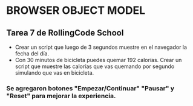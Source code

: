 # BROWSER OBJECT MODEL
## Tarea 7 de RollingCode School
- Crear un script que luego de 3 segundos muestre en el navegador la fecha del día.
- Con 30 minutos de bicicleta puedes quemar 192 calorías. Crear un script que muestre las calorías que vas quemando por segundo simulando que vas en bicicleta.
### Se agregaron botones "Empezar/Continuar" "Pausar" y "Reset" para mejorar la experiencia.
